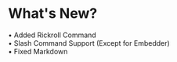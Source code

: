 # What's New?

• Added Rickroll Command
<br>
• Slash Command Support (Except for Embedder)
<br>
• Fixed Markdown
